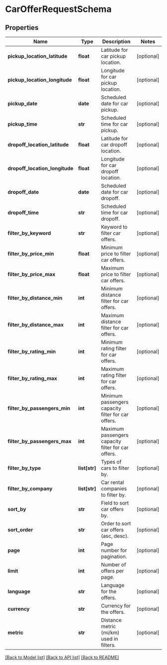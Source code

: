 # CarOfferRequestSchema

## Properties
Name | Type | Description | Notes
------------ | ------------- | ------------- | -------------
**pickup_location_latitude** | **float** | Latitude for car pickup location. | [optional] 
**pickup_location_longitude** | **float** | Longitude for car pickup location. | [optional] 
**pickup_date** | **date** | Scheduled date for car pickup. | [optional] 
**pickup_time** | **str** | Scheduled time for car pickup. | [optional] 
**dropoff_location_latitude** | **float** | Latitude for car dropoff location. | [optional] 
**dropoff_location_longitude** | **float** | Longitude for car dropoff location. | [optional] 
**dropoff_date** | **date** | Scheduled date for car dropoff. | [optional] 
**dropoff_time** | **str** | Scheduled time for car dropoff. | [optional] 
**filter_by_keyword** | **str** | Keyword to filter car offers. | [optional] 
**filter_by_price_min** | **float** | Minimum price to filter car offers. | [optional] 
**filter_by_price_max** | **float** | Maximum price to filter car offers. | [optional] 
**filter_by_distance_min** | **int** | Minimum distance filter for car offers. | [optional] 
**filter_by_distance_max** | **int** | Maximum distance filter for car offers. | [optional] 
**filter_by_rating_min** | **int** | Minimum rating filter for car offers. | [optional] 
**filter_by_rating_max** | **int** | Maximum rating filter for car offers. | [optional] 
**filter_by_passengers_min** | **int** | Minimum passengers capacity filter for car offers. | [optional] 
**filter_by_passengers_max** | **int** | Maximum passengers capacity filter for car offers. | [optional] 
**filter_by_type** | **list[str]** | Types of cars to filter by. | [optional] 
**filter_by_company** | **list[str]** | Car rental companies to filter by. | [optional] 
**sort_by** | **str** | Field to sort car offers by. | [optional] 
**sort_order** | **str** | Order to sort car offers (asc, desc). | [optional] 
**page** | **int** | Page number for pagination. | [optional] 
**limit** | **int** | Number of offers per page. | [optional] 
**language** | **str** | Language for the offers. | [optional] 
**currency** | **str** | Currency for the offers. | [optional] 
**metric** | **str** | Distance metric (mi/km) used in filters. | [optional] 

[[Back to Model list]](../README.md#documentation-for-models) [[Back to API list]](../README.md#documentation-for-api-endpoints) [[Back to README]](../README.md)

